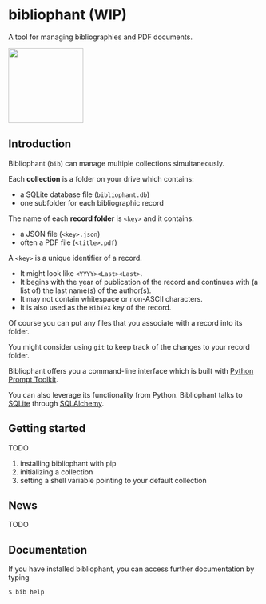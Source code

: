 # bibliophant (WIP)

A tool for managing bibliographies and PDF documents.

<img src="https://github.com/MarkusLohmayer/bibliophant/blob/master/bibliophant.png?raw=true" width="150" />


## Introduction

Bibliophant (`bib`) can manage multiple collections simultaneously.

Each **collection** is a folder on your drive which contains:
- a SQLite database file (`bibliophant.db`)
- one subfolder for each bibliographic record

The name of each **record folder** is `<key>` and it contains:
- a JSON file (`<key>.json`)
- often a PDF file (`<title>.pdf`)

A `<key>` is a unique identifier of a record.
- It might look like `<YYYY><Last><Last>`.
- It begins with the year of publication of the record and
continues with (a list of) the last name(s) of the author(s).
- It may not contain whitespace or non-ASCII characters.
- It is also used as the `BibTeX` key of the record.

Of course you can put any files that you associate with a record into its folder.

You might consider using `git` to keep track of the changes to your record folder.

Bibliophant offers you a command-line interface which is built with [Python Prompt Toolkit](https://github.com/prompt-toolkit/python-prompt-toolkit).

You can also leverage its functionality from Python.
Bibliophant talks to [SQLite](https://www.sqlite.org) through
[SQLAlchemy](https://www.sqlalchemy.org).


## Getting started

TODO

1. installing bibliophant with pip
2. initializing a collection
3. setting a shell variable pointing to your default collection

## News

TODO

## Documentation

If you have installed bibliophant, you can access further documentation by typing
```bash
$ bib help
```
